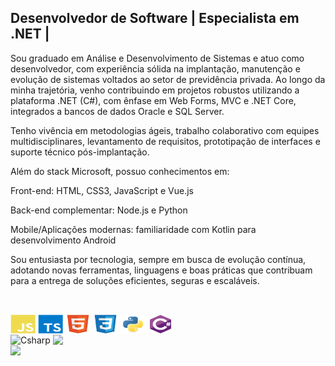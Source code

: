 ## Desenvolvedor de Software | Especialista em .NET |

Sou graduado em Análise e Desenvolvimento de Sistemas e atuo como desenvolvedor, com experiência sólida na implantação, manutenção e evolução de sistemas voltados ao setor de previdência privada. Ao longo da minha trajetória, venho contribuindo em projetos robustos utilizando a plataforma .NET (C#), com ênfase em Web Forms, MVC e .NET Core, integrados a bancos de dados Oracle e SQL Server.

Tenho vivência em metodologias ágeis, trabalho colaborativo com equipes multidisciplinares, levantamento de requisitos, prototipação de interfaces e suporte técnico pós-implantação.

Além do stack Microsoft, possuo conhecimentos em:

Front-end: HTML, CSS3, JavaScript e Vue.js

Back-end complementar: Node.js e Python

Mobile/Aplicações modernas: familiaridade com Kotlin para desenvolvimento Android

Sou entusiasta por tecnologia, sempre em busca de evolução contínua, adotando novas ferramentas, linguagens e boas práticas que contribuam para a entrega de soluções eficientes, seguras e escaláveis.
   ##
<div style="display: inline_block"><br>
  <img align="center" alt="Js" height="30" width="40" src="https://raw.githubusercontent.com/devicons/devicon/master/icons/javascript/javascript-plain.svg">
  <img align="center" alt="Ts" height="30" width="40" src="https://raw.githubusercontent.com/devicons/devicon/master/icons/typescript/typescript-plain.svg">
  <img align="center" alt="HTML" height="30" width="40" src="https://raw.githubusercontent.com/devicons/devicon/master/icons/html5/html5-original.svg">
  <img align="center" alt="CSS" height="30" width="40" src="https://raw.githubusercontent.com/devicons/devicon/master/icons/css3/css3-original.svg">
  <img align="center" alt="Python" height="30" width="40" src="https://raw.githubusercontent.com/devicons/devicon/master/icons/python/python-original.svg">
  <img align="center" alt="Csharp" height="30" width="40" src="https://raw.githubusercontent.com/devicons/devicon/master/icons/csharp/csharp-original.svg">

  <br/>
  <img align="center" alt="Csharp" height="200" src="https://github-readme-stats.vercel.app/api?username=joselsantospqt&theme=monokai&show_icons=true">
  <img height=200 align="center" src="https://github-readme-stats.vercel.app/api/top-langs?username=joselsantospqt&layout=compact&langs_count=8&ctheme=monokai" />

</div>
<div> 
  <a href="[https://www.linkedin.com/in/rafaella-ballerini-45875016a](https://www.linkedin.com/in/jos%C3%A9-ricardo-lima-dos-santos-pereira-13186599/)" target="_blank"><img src="https://img.shields.io/badge/-LinkedIn-%230077B5?style=for-the-badge&logo=linkedin&logoColor=white" target="_blank"></a> 
  
</div>
